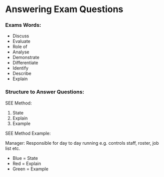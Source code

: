 # Answering Exam Questions

### Exams Words:

- Discuss
- Evaluate
- Role of
- Analyse
- Demonstrate
- Differentiate
- Identify
- Describe
- Explain

### Structure to Answer Questions:

SEE Method:

1. State
2. Explain
3. Example

SEE Method Example:

<span style="color=blue">Manager:</span> <span style="color=red">Responsible for day to day running</span> <span style="color=green">e.g. controls staff, roster, job list etc.</span>

- Blue = State
- Red = Explain
- Green = Example
